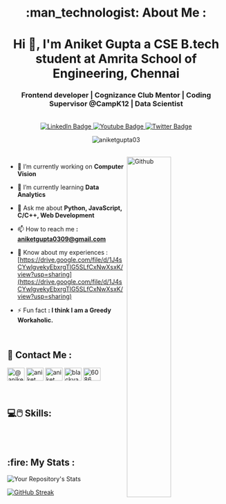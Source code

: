 <h1 align="center">
 :man_technologist: About Me :
</h1>

<h1 align="center">Hi 👋, I'm Aniket Gupta a CSE B.tech student at Amrita School of Engineering, Chennai</h1>
<h3 align="center">Frontend developer | Cognizance Club Mentor | Coding Supervisor @CampK12 | Data Scientist</h3>

<br>

<div id="badges" align="center">
  <a href=" https://www.linkedin.com/in/aniket-gupta-83b349219/">
    <img src="https://img.shields.io/badge/LinkedIn-blue?style=for-the-badge&logo=linkedin&logoColor=white" alt="LinkedIn Badge"/>
  </a>
  <a href="https://www.instagram.com/blackvanilla_15/">
    <img src="https://img.shields.io/badge/Instagram-red?style=for-the-badge&logo=instagram&logoColor=white" alt="Youtube Badge"/>
  </a>
  <a href="https://twitter.com/AniketG15446130">
    <img src="https://img.shields.io/badge/Twitter-blue?style=for-the-badge&logo=twitter&logoColor=white" alt="Twitter Badge"/>
  </a>
  
  <p> <img src="https://komarev.com/ghpvc/?username=aniketgupta03&label=Profile%20views&color=0e75b6&style=flat" alt="aniketgupta03" /> </p>
</div>

<br>

<img width="45%" align="right" alt="Github" src="https://media.giphy.com/media/qgQUggAC3Pfv687qPC/giphy.gif" />
  
<div align="left">

- 🔭 I’m currently working on **Computer Vision**

- 🌱 I’m currently learning **Data Analytics**

- 💬 Ask me about **Python, JavaScript, C/C++, Web Development**

- 📫 How to reach me **: aniketgupta0309@gmail.com**

- 📄 Know about my experiences : [https://drive.google.com/file/d/1J4sCYwlgvekyEbxrgTlG5SLfCxNwXsxK/view?usp=sharing](https://drive.google.com/file/d/1J4sCYwlgvekyEbxrgTlG5SLfCxNwXsxK/view?usp=sharing)

- ⚡ Fun fact **: I think I am a Greedy Workaholic.**
  </div>
  
<br>
  
<h2>
📲 Contact Me :
</h2>
<p align="left">
<a href="https://twitter.com/@aniketg15446130" target="blank"><img align="center" src="https://raw.githubusercontent.com/rahuldkjain/github-profile-readme-generator/master/src/images/icons/Social/twitter.svg" alt="@aniketg15446130" height="30" width="40" /></a>
<a href="https://linkedin.com/in/aniket gupta" target="blank"><img align="center" src="https://raw.githubusercontent.com/rahuldkjain/github-profile-readme-generator/master/src/images/icons/Social/linked-in-alt.svg" alt="aniket gupta" height="30" width="40" /></a>
<a href="https://kaggle.com/aniket gupta" target="blank"><img align="center" src="https://raw.githubusercontent.com/rahuldkjain/github-profile-readme-generator/master/src/images/icons/Social/kaggle.svg" alt="aniket gupta" height="30" width="40" /></a>
<a href="https://instagram.com/blackvanilla_15" target="blank"><img align="center" src="https://raw.githubusercontent.com/rahuldkjain/github-profile-readme-generator/master/src/images/icons/Social/instagram.svg" alt="blackvanilla_15" height="30" width="40" /></a>
<a href="https://discord.gg/6086" target="blank"><img align="center" src="https://raw.githubusercontent.com/rahuldkjain/github-profile-readme-generator/master/src/images/icons/Social/discord.svg" alt="6086" height="30" width="40" /></a>
</p>


<br>

<h2>
💻🖱️ Skills:
</h2> 



<br><br>

<h2>
:fire: My Stats :
</h2>

![Your Repository's Stats](https://github-readme-stats.vercel.app/api/top-langs?username=aniketgupta03&show_icons=true&locale=en&layout=compact)

[![GitHub Streak](https://github-readme-streak-stats.herokuapp.com/?user=aniketgupta03&)](https://git.io/streak-stats)

